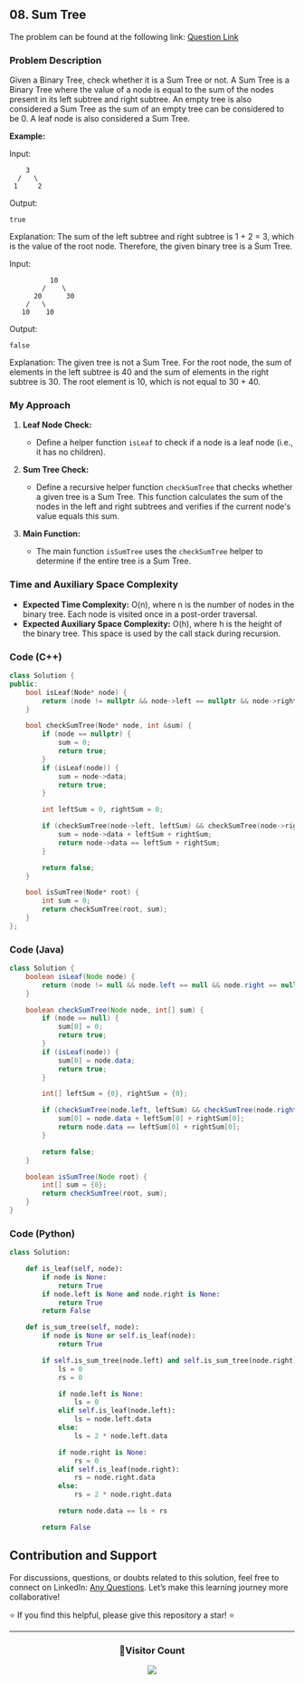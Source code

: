 ## 08. Sum Tree

The problem can be found at the following link: [Question Link](https://www.geeksforgeeks.org/problems/sum-tree/1)

### Problem Description

Given a Binary Tree, check whether it is a Sum Tree or not. A Sum Tree is a Binary Tree where the value of a node is equal to the sum of the nodes present in its left subtree and right subtree. An empty tree is also considered a Sum Tree as the sum of an empty tree can be considered to be 0. A leaf node is also considered a Sum Tree.

**Example:**

Input:

```
    3
  /   \
 1     2
```

Output:

```
true
```

Explanation:
The sum of the left subtree and right subtree is 1 + 2 = 3, which is the value of the root node. Therefore, the given binary tree is a Sum Tree.

Input:

```
          10
        /    \
      20      30
    /   \
   10    10
```

Output:

```
false
```

Explanation:
The given tree is not a Sum Tree. For the root node, the sum of elements in the left subtree is 40 and the sum of elements in the right subtree is 30. The root element is 10, which is not equal to 30 + 40.

### My Approach

1. **Leaf Node Check:**

   - Define a helper function `isLeaf` to check if a node is a leaf node (i.e., it has no children).

2. **Sum Tree Check:**

   - Define a recursive helper function `checkSumTree` that checks whether a given tree is a Sum Tree. This function calculates the sum of the nodes in the left and right subtrees and verifies if the current node's value equals this sum.

3. **Main Function:**
   - The main function `isSumTree` uses the `checkSumTree` helper to determine if the entire tree is a Sum Tree.

### Time and Auxiliary Space Complexity

- **Expected Time Complexity:** O(n), where n is the number of nodes in the binary tree. Each node is visited once in a post-order traversal.
- **Expected Auxiliary Space Complexity:** O(h), where h is the height of the binary tree. This space is used by the call stack during recursion.

### Code (C++)

```cpp
class Solution {
public:
    bool isLeaf(Node* node) {
        return (node != nullptr && node->left == nullptr && node->right == nullptr);
    }

    bool checkSumTree(Node* node, int &sum) {
        if (node == nullptr) {
            sum = 0;
            return true;
        }
        if (isLeaf(node)) {
            sum = node->data;
            return true;
        }

        int leftSum = 0, rightSum = 0;

        if (checkSumTree(node->left, leftSum) && checkSumTree(node->right, rightSum)) {
            sum = node->data + leftSum + rightSum;
            return node->data == leftSum + rightSum;
        }

        return false;
    }

    bool isSumTree(Node* root) {
        int sum = 0;
        return checkSumTree(root, sum);
    }
};
```

### Code (Java)

```java
class Solution {
    boolean isLeaf(Node node) {
        return (node != null && node.left == null && node.right == null);
    }

    boolean checkSumTree(Node node, int[] sum) {
        if (node == null) {
            sum[0] = 0;
            return true;
        }
        if (isLeaf(node)) {
            sum[0] = node.data;
            return true;
        }

        int[] leftSum = {0}, rightSum = {0};

        if (checkSumTree(node.left, leftSum) && checkSumTree(node.right, rightSum)) {
            sum[0] = node.data + leftSum[0] + rightSum[0];
            return node.data == leftSum[0] + rightSum[0];
        }

        return false;
    }

    boolean isSumTree(Node root) {
        int[] sum = {0};
        return checkSumTree(root, sum);
    }
}
```

### Code (Python)

```python
class Solution:

    def is_leaf(self, node):
        if node is None:
            return True
        if node.left is None and node.right is None:
            return True
        return False

    def is_sum_tree(self, node):
        if node is None or self.is_leaf(node):
            return True

        if self.is_sum_tree(node.left) and self.is_sum_tree(node.right):
            ls = 0
            rs = 0

            if node.left is None:
                ls = 0
            elif self.is_leaf(node.left):
                ls = node.left.data
            else:
                ls = 2 * node.left.data

            if node.right is None:
                rs = 0
            elif self.is_leaf(node.right):
                rs = node.right.data
            else:
                rs = 2 * node.right.data

            return node.data == ls + rs

        return False
```

## Contribution and Support

For discussions, questions, or doubts related to this solution, feel free to connect on LinkedIn: [Any Questions](https://www.linkedin.com/in/patel-hetkumar-sandipbhai-8b110525a/). Let’s make this learning journey more collaborative!

⭐ If you find this helpful, please give this repository a star! ⭐

---

<div align="center">
  <h3><b>📍Visitor Count</b></h3>
</div>

<p align="center">
  <img src="https://visitor-badge.laobi.icu/badge?page_id=Hunterdii.GeeksforGeeks-POTD" />
</p>
